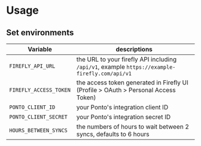 # Usage

## Set environments

| Variable               | descriptions                                                                                  |
|------------------------|-----------------------------------------------------------------------------------------------|
| `FIREFLY_API_URL`      | the URL to your firefly API including `/api/v1`, example `https://example-firefly.com/api/v1` |
| `FIREFLY_ACCESS_TOKEN` | the access token generated in Firefly UI (Profile > OAuth > Personal Access Token)            |
| `PONTO_CLIENT_ID`      | your Ponto's integration client ID                                                            |
| `PONTO_CLIENT_SECRET`  | your Ponto's integration secret ID                                                            |
| `HOURS_BETWEEN_SYNCS`  | the numbers of hours to wait between 2 syncs, defaults to 6 hours                             |

